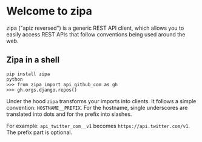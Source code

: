 # Welcome to zipa

zipa ("apiz reversed") is a generic REST API client, which allows you to
easily access REST APIs that follow conventions being used around the web.

## Zipa in a shell

```
pip install zipa
python
>>> from zipa import api_github_com as gh
>>> gh.orgs.django.repos()
```

Under the hood `zipa` transforms your imports into clients. It follows a simple
convention: `HOSTNAME__PREFIX`. For the hostname, single underscores are
translated into dots and for the prefix into slashes.

For example: `api_twitter_com__v1` becomes `https://api.twitter.com/v1`. The
prefix part is optional.
